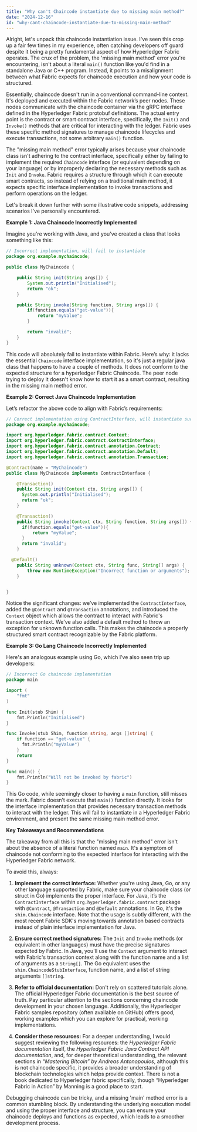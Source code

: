 ```yaml
---
title: "Why can't Chaincode instantiate due to missing main method?"
date: "2024-12-16"
id: "why-cant-chaincode-instantiate-due-to-missing-main-method"
---
```


Alright, let's unpack this chaincode instantiation issue. I've seen this crop up a fair few times in my experience, often catching developers off guard despite it being a pretty fundamental aspect of how Hyperledger Fabric operates. The crux of the problem, the 'missing main method' error you're encountering, isn't about a literal `main()` function like you'd find in a standalone Java or C++ program. Instead, it points to a misalignment between what Fabric expects for chaincode execution and how your code is structured.

Essentially, chaincode doesn't run in a conventional command-line context. It's deployed and executed within the Fabric network’s peer nodes. These nodes communicate with the chaincode container via the gRPC interface defined in the Hyperledger Fabric protobuf definitions. The actual entry point is the contract or smart contract interface, specifically, the `Init()` and `Invoke()` methods that are critical for interacting with the ledger. Fabric uses these specific method signatures to manage chaincode lifecycles and execute transactions, not some arbitrary `main()` function.

The "missing main method" error typically arises because your chaincode class isn't adhering to the contract interface, specifically either by failing to implement the required `Chaincode` interface (or equivalent depending on your language) or by improperly declaring the necessary methods such as `Init` and `Invoke`. Fabric requires a structure through which it can execute smart contracts, so instead of relying on a traditional main method, it expects specific interface implementation to invoke transactions and perform operations on the ledger.

Let's break it down further with some illustrative code snippets, addressing scenarios I've personally encountered.

**Example 1: Java Chaincode Incorrectly Implemented**

Imagine you're working with Java, and you've created a class that looks something like this:

```java
// Incorrect implementation, will fail to instantiate
package org.example.mychaincode;

public class MyChaincode {

    public String init(String args[]) {
        System.out.println("Initialised");
        return "ok";
    }

    public String invoke(String function, String args[]) {
        if(function.equals("get-value")){
            return "myValue";
        }

        return "invalid";
    }
}
```

This code will absolutely fail to instantiate within Fabric. Here’s why: it lacks the essential `Chaincode` interface implementation, so it's just a regular java class that happens to have a couple of methods. It does not conform to the expected structure for a hyperledger Fabric Chaincode. The peer node trying to deploy it doesn't know how to start it as a smart contract, resulting in the missing main method error.

**Example 2: Correct Java Chaincode Implementation**

Let’s refactor the above code to align with Fabric’s requirements:

```java
// Correct implementation using ContractInterface, will instantiate successfully
package org.example.mychaincode;

import org.hyperledger.fabric.contract.Context;
import org.hyperledger.fabric.contract.ContractInterface;
import org.hyperledger.fabric.contract.annotation.Contract;
import org.hyperledger.fabric.contract.annotation.Default;
import org.hyperledger.fabric.contract.annotation.Transaction;

@Contract(name = "MyChaincode")
public class MyChaincode implements ContractInterface {

    @Transaction()
    public String init(Context ctx, String args[]) {
      System.out.println("Initialised");
      return "ok";
    }

    @Transaction()
    public String invoke(Context ctx, String function, String args[]) {
      if(function.equals("get-value")){
          return "myValue";
      }
      return "invalid";
    }

  @Default()
    public String unknown(Context ctx, String func, String[] args) {
        throw new RuntimeException("Incorrect function or arguments");
    }


}
```

Notice the significant changes: we’ve implemented the `ContractInterface`, added the `@Contract` and `@Transaction` annotations, and introduced the `Context` object which allows the contract to interact with Fabric's transaction context. We've also added a default method to throw an exception for unknown function calls. This makes the chaincode a properly structured smart contract recognizable by the Fabric platform.

**Example 3: Go Lang Chaincode Incorrectly Implemented**

Here's an analogous example using Go, which I’ve also seen trip up developers:

```go
// Incorrect Go chaincode implementation
package main

import (
	"fmt"
)

func Init(stub Shim) {
	fmt.Println("Initialised")
}

func Invoke(stub Shim, function string, args []string) {
    if function == "get-value" {
      fmt.Println("myValue")
    }
	return
}

func main() {
	fmt.Println("Will not be invoked by fabric")
}
```

This Go code, while seemingly closer to having a `main` function, still misses the mark. Fabric doesn’t execute that `main()` function directly. It looks for the interface implementation that provides necessary transaction methods to interact with the ledger. This will fail to instantiate in a Hyperledger Fabric environment, and present the same missing main method error.

**Key Takeaways and Recommendations**

The takeaway from all this is that the "missing main method" error isn't about the absence of a literal function named `main`. It's a symptom of chaincode not conforming to the expected interface for interacting with the Hyperledger Fabric network.

To avoid this, always:

1. **Implement the correct interface:** Whether you're using Java, Go, or any other language supported by Fabric, make sure your chaincode class (or struct in Go) implements the proper interface. For Java, it’s the `ContractInterface` within `org.hyperledger.fabric.contract` package with `@Contract`, `@Transaction` and `@Default` annotations. In Go, it's the `shim.Chaincode` interface. Note that the usage is subtly different, with the most recent Fabric SDK's moving towards annotation based contracts instead of plain interface implementation for Java.

2. **Ensure correct method signatures:** The `Init` and `Invoke` methods (or equivalent in other languages) must have the precise signatures expected by Fabric. In Java, you'll use the `Context` argument to interact with Fabric's transaction context along with the function name and a list of arguments as a `String[]`. The Go equivalent uses the `shim.ChaincodeStubInterface`, function name, and a list of string arguments `[]string`.

3. **Refer to official documentation:** Don't rely on scattered tutorials alone. The official Hyperledger Fabric documentation is the best source of truth. Pay particular attention to the sections concerning chaincode development in your chosen language. Additionally, the Hyperledger Fabric samples repository (often available on GitHub) offers good, working examples which you can explore for practical, working implementations.

4. **Consider these resources:** For a deeper understanding, I would suggest reviewing the following resources: the *Hyperledger Fabric documentation* itself, the *Hyperledger Fabric Java Contract API documentation*, and, for deeper theoretical understanding, the relevant sections in *“Mastering Bitcoin” by Andreas Antonopoulos*, although this is not chaincode specific, it provides a broader understanding of blockchain technologies which helps provide context. There is not a book dedicated to Hyperledger fabric specifically, though “Hyperledger Fabric in Action” by Manning is a good place to start.

Debugging chaincode can be tricky, and a missing 'main' method error is a common stumbling block. By understanding the underlying execution model and using the proper interface and structure, you can ensure your chaincode deploys and functions as expected, which leads to a smoother development process.
